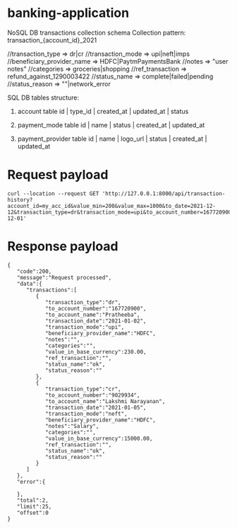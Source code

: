 # banking-application
NoSQL DB transactions collection schema
Collection pattern: transaction_{account_id}_2021

//transaction_type => dr|cr
//transaction_mode => upi|neft|imps
//beneficiary_provider_name => HDFC|PaytmPaymentsBank
//notes => "user notes"
//categories => groceries|shopping
//ref_transaction => refund_against_1290003422
//status_name => complete|failed|pending
//status_reason => ""|network_error

SQL DB tables structure:

1. account table
    id | type_id | created_at | updated_at | status

2. payment_mode table
    id | name | status | created_at | updated_at

3. payment_provider table
    id | name | logo_url | status | created_at | updated_at


# Request payload

```
curl --location --request GET 'http://127.0.0.1:8000/api/transaction-history?account_id=my_acc_id&value_min=200&value_max=1000&to_date=2021-12-12&transaction_type=dr&transaction_mode=upi&to_account_number=167720900&from_date=2021-12-01'
```


# Response payload

```
{
   "code":200,
   "message":"Request processed",
   "data":{
      "transactions":[
         {
            "transaction_type":"dr",
            "to_account_number":"167720900",
            "to_account_name":"Pratheeba",
            "transaction_date":"2021-01-02",
            "transaction_mode":"upi",
            "beneficiary_provider_name":"HDFC",
            "notes":"",
            "categories":"",
            "value_in_base_currency":230.00,
            "ref_transaction":"",
            "status_name":"ok",
            "status_reason":""
         },
         {
            "transaction_type":"cr",
            "to_account_number":"9029934",
            "to_account_name":"Lakshmi Narayanan",
            "transaction_date":"2021-01-05",
            "transaction_mode":"neft",
            "beneficiary_provider_name":"HDFC",
            "notes":"Salary",
            "categories":"",
            "value_in_base_currency":15000.00,
            "ref_transaction":"",
            "status_name":"ok",
            "status_reason":""
         }
      ]
   },
   "error":{
      
   },
   "total":2,
   "limit":25,
   "offset":0
}
```